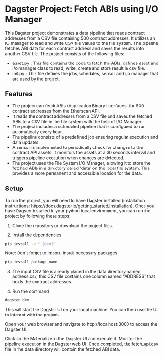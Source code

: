 # Dagster Project: Fetch ABIs using I/O Manager

This Dagster project demonstrates a data pipeline that reads contract addresses from a CSV file containing 500 contract addresses. It utilizes an IO manager to read and write CSV file values to the file system. The pipeline fetches ABI data for each contract address and saves the results into another CSV file. The project consists of the following files:

* asset.py : This file contains the code to fetch the ABIs, defines asset and i/o manager class to read, write, create and store result in csv file.
* init.py : This file defines the jobs,schedules, sensor and i/o manager that are used by the project.

## Features

* The project can fetch ABIs (Application Binary Interfaces) for 500 contract addresses from the Etherscan API.
* It reads the contract addresses from a CSV file and saves the fetched ABIs to a CSV file in the file system with the help of I/O Manager.
* The project includes a scheduled pipeline that is configured to run automatically every hour.
* The pipeline consists of a predefined job ensuring regular execution and data updates.
* A sensor is implemented to periodically check for changes to the contract API assets. It monitors the assets at a 30 seconds interval and triggers pipeline execution when changes are detected.
* The project uses the File System I/O Manager, allowing it to store the fetched ABIs in a directory called 'data' on the local file system. This provides a more permanent and accessible location     for the data.

## Setup

To run the project, you will need to have Dagster installed (installation instructions: https://docs.dagster.io/getting_started/installation). Once you have Dagster installed in your python local environment, you can run the project by following these steps:

1. Clone the repository or download the project files.

2. Install the dependencies

```bash
pip install -e ".[dev]"
```

Note: Don't forget to import, install necessary packages
```bash
pip install package_name
```

3. The input CSV file is already placed in the data directory named address.csv, this CSV file contains one column named "ADDRESS" that holds the contract addresses.

4. Run the command

```bash
dagster dev
```

This will start the Dagster UI on your local machine. You can then use the UI to interact with the project.

Open your web browser and navigate to http://localhost:3000 to access the Dagster UI.

Click on the Materialize in the Dagster UI and execute it. Monitor the pipeline execution in the Dagster web UI. Once completed, the fetch_api.csv file in the data directory will contain the fetched ABI data.
